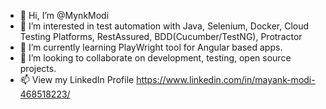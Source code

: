 - 👋 Hi, I’m @MynkModi
- 👀 I’m interested in test automation with Java, Selenium, Docker, Cloud Testing Platforms, RestAssured, BDD(Cucumber/TestNG), Protractor
- 🌱 I’m currently learning PlayWright tool for Angular based apps.
- 💞️ I’m looking to collaborate on development, testing, open source projects.
- 📫 View my LinkedIn Profile https://www.linkedin.com/in/mayank-modi-468518223/

<!---
MynkModi/MynkModi is a ✨ special ✨ repository because its `README.md` (this file) appears on your GitHub profile.
You can click the Preview link to take a look at your changes.
--->
